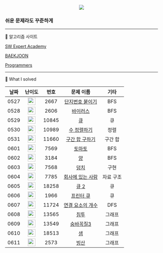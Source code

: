 <p align="center">
	<a href="https://solved.ac/oscar1575"><img src="http://mazassumnida.wtf/api/mini/generate_badge?boj=oscar1575" /></a>
</p>

### 쉬운 문제라도 꾸준하게

---

📙 알고리즘 사이트

[SW Expert Academy](https://swexpertacademy.com/main/main.do)

[BAEKJOON](https://www.acmicpc.net)

[Programmers](https://programmers.co.kr/learn/challenges?tab=all_challenges)

---

📗 What I solved

| 날짜 |                             난이도                             |                              번호                              |                      문제 이름                      |                         기타                                  |
| :----: | :----------------------------------------------------------: | :----------------------------------------------------------: | :-----------------------------------------------------: | :----------------------------------------------------------: |
| 0527 | <img height="25px" width="25px" src="https://static.solved.ac/tier_small/10.svg"/> | 2667 | [단지번호 붙이기](https://www.acmicpc.net/problem/2667) | BFS |
| 0528 | <img height="25px" width="25px" src="https://static.solved.ac/tier_small/8.svg"/> | 2606 | [바이러스](https://www.acmicpc.net/problem/2606) | BFS |
| 0529 | <img height="25px" width="25px" src="https://static.solved.ac/tier_small/7.svg"/> | 10845 | [큐](https://www.acmicpc.net/problem/10845) | 큐 |
| 0530 | <img height="25px" width="25px" src="https://static.solved.ac/tier_small/6.svg"/> | 10989 | [수 정렬하기](https://www.acmicpc.net/problem/10989) | 정렬 |
| 0531 | <img height="25px" width="25px" src="https://static.solved.ac/tier_small/10.svg"/> | 11660 | [구간 합 구하기](https://www.acmicpc.net/problem/11660) | 구간 합 |
| 0601 | <img height="25px" width="25px" src="https://static.solved.ac/tier_small/11.svg"/> | 7569 | [토마토](https://www.acmicpc.net/problem/7569) | BFS |
| 0602 | <img height="25px" width="25px" src="https://static.solved.ac/tier_small/9.svg"/> | 3184 | [양](https://www.acmicpc.net/problem/3184) | BFS |
| 0603 | <img height="25px" width="25px" src="https://static.solved.ac/tier_small/6.svg"/> | 7568 | [덩치](https://www.acmicpc.net/problem/7568) | 구현 |
| 0604 | <img height="25px" width="25px" src="https://static.solved.ac/tier_small/6.svg"/> | 7785 | [회사에 있는 사람](https://www.acmicpc.net/problem/7785) | 자료 구조 |
| 0605 | <img height="25px" width="25px" src="https://static.solved.ac/tier_small/7.svg"/> | 18258 | [큐 2](https://www.acmicpc.net/problem/18258) | 큐 |
| 0606 | <img height="25px" width="25px" src="https://static.solved.ac/tier_small/8.svg"/> | 1966 | [프린터 큐](https://www.acmicpc.net/problem/1966) | 큐 |
| 0607 | <img height="25px" width="25px" src="https://static.solved.ac/tier_small/9.svg"/> | 11724 | [연결 요소의 개수](https://www.acmicpc.net/problem/11724) | DFS |
| 0608 | <img height="25px" width="25px" src="https://static.solved.ac/tier_small/9.svg"/> | 13565 | [침투](https://www.acmicpc.net/problem/13565) | 그래프 |
| 0609 | <img height="25px" width="25px" src="https://static.solved.ac/tier_small/11.svg"/> | 13549 | [숨바꼭질3](https://www.acmicpc.net/problem/13549) | 그래프 |
| 0610 | <img height="25px" width="25px" src="https://static.solved.ac/tier_small/12.svg"/> | 18513 | [샘](https://www.acmicpc.net/problem/18513) | 그래프 |
| 0611 | <img height="25px" width="25px" src="https://static.solved.ac/tier_small/12.svg"/> | 2573 | [빙산](https://www.acmicpc.net/problem/2573) | 그래프 |

